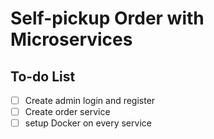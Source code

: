 # Self-pickup Order with Microservices

## To-do List
- [ ] Create admin login and register
- [ ] Create order service
- [ ] setup Docker on every service
